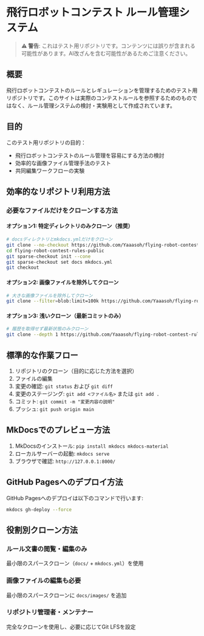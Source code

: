 ﻿# 飛行ロボットコンテスト ルール管理システム

> **⚠️ 警告**: これはテスト用リポジトリです。コンテンツには誤りが含まれる可能性があります。AI改ざんを含む可能性があるためご注意ください。

## 概要

飛行ロボットコンテストのルールとレギュレーションを管理するためのテスト用リポジトリです。このサイトは実際のコンテストルールを参照するためのものではなく、ルール管理システムの検討・実験用として作成されています。

## 目的

このテスト用リポジトリの目的：
- 飛行ロボットコンテストのルール管理を容易にする方法の検討
- 効率的な画像ファイル管理手法のテスト
- 共同編集ワークフローの実験

## 効率的なリポジトリ利用方法

### 必要なファイルだけをクローンする方法

#### オプション1: 特定ディレクトリのみクローン（推奨）
```bash
# docsディレクトリとmkdocs.ymlだけをクローン
git clone --no-checkout https://github.com/Yaaasoh/flying-robot-contest-rules-public.git
cd flying-robot-contest-rules-public
git sparse-checkout init --cone
git sparse-checkout set docs mkdocs.yml
git checkout
```

#### オプション2: 画像ファイルを除外してクローン
```bash
# 大きな画像ファイルを除外してクローン
git clone --filter=blob:limit=100k https://github.com/Yaaasoh/flying-robot-contest-rules-public.git
```

#### オプション3: 浅いクローン（最新コミットのみ）
```bash
# 履歴を取得せず最新状態のみクローン
git clone --depth 1 https://github.com/Yaaasoh/flying-robot-contest-rules-public.git
```

## 標準的な作業フロー

1. リポジトリのクローン（目的に応じた方法を選択）
2. ファイルの編集
3. 変更の確認: `git status` および `git diff`
4. 変更のステージング: `git add <ファイル名>` または `git add .`
5. コミット: `git commit -m "変更内容の説明"`
6. プッシュ: `git push origin main`

## MkDocsでのプレビュー方法

1. MkDocsのインストール: `pip install mkdocs mkdocs-material`
2. ローカルサーバーの起動: `mkdocs serve`
3. ブラウザで確認: `http://127.0.0.1:8000/`

## GitHub Pagesへのデプロイ方法

GitHub Pagesへのデプロイは以下のコマンドで行います:

```bash
mkdocs gh-deploy --force
```

## 役割別クローン方法

### ルール文書の閲覧・編集のみ
最小限のスパースクローン（`docs/` + `mkdocs.yml`）を使用

### 画像ファイルの編集も必要
最小限のスパースクローンに `docs/images/` を追加

### リポジトリ管理者・メンテナー
完全なクローンを使用し、必要に応じてGit LFSを設定
